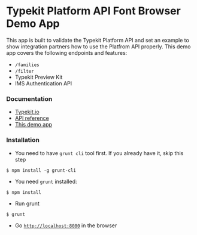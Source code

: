 # Typekit Platform API Font Browser Demo App
This app is built to validate the Typekit Platform API and set an example to show integration partners how to use the Platfrom API properly. This demo app covers the following endpoints and features:
* `/families`
* `/filter`
* Typekit Preview Kit
* IMS Authentication API

### Documentation

* [Typekit.io](https://typekit.io)
* [API reference](https://docs.typekit.io)
* [This demo app](https://demo.typekit.io)

### Installation
* You need to have `grunt cli` tool first. If you already have it, skip this step
```
$ npm install -g grunt-cli 
```
* You need `grunt` installed:
```
$ npm install
```
* Run grunt
```
$ grunt
```
* Go [`http://localhost:8080`](http://localhost:8080) in the browser
